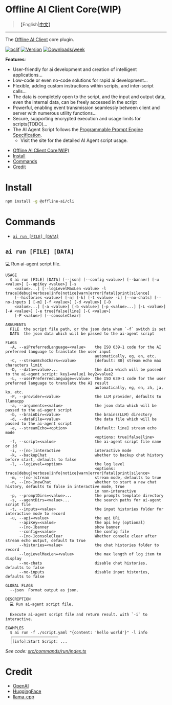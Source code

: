 # Offline AI Client Core(WIP)

> 【English|[中文](./README.cn.md)】
---
The [Offline AI Client](https://npmjs.org/package/@offline-ai/cli) core plugin.

[![oclif](https://img.shields.io/badge/cli-oclif-brightgreen.svg)](https://oclif.io)
[![Version](https://img.shields.io/npm/v/%40offline-ai%2Fcli.svg)](https://npmjs.org/package/@offline-ai/cli)
[![Downloads/week](https://img.shields.io/npm/dw/%40offline-ai%2Fcli.svg)](https://npmjs.org/package/@offline-ai/cli)

**Features**:

* User-friendly for ai development and creation of intelligent applications...
* Low-code or even no-code solutions for rapid ai development...
* Flexible, adding custom instructions within scripts, and inter-script calls...
* The data is completely open to the script, and the input and output data, even the internal data, can be freely accessed in the script
* Powerful, enabling event transmission seamlessly between client and server with numerous utility functions...
* Secure, supporting encrypted execution and usage limits for scripts(TODO)...
* The AI Agent Script follows the [Programmable Prompt Engine Specification](https://github.com/offline-ai/ppe).
  * Visit the site for the detailed AI Agent script usage.

<!-- toc -->
* [Offline AI Client Core(WIP)](#offline-ai-client-corewip)
* [Install](#install)
* [Commands](#commands)
* [Credit](#credit)
<!-- tocstop -->


# Install

```bash
npm install -g @offline-ai/cli
```

# Commands

<!-- commands -->
* [`ai run [FILE] [DATA]`](#ai-run-file-data)

## `ai run [FILE] [DATA]`

💻 Run ai-agent script file.

```
USAGE
  $ ai run [FILE] [DATA] [--json] [--config <value>] [--banner] [-u <value>] [--apiKey <value>] [-s
    <value>...] [--logLevelMaxLen <value> -l trace|debug|verbose|info|notice|warn|error|fatal|print|silence]
    [--histories <value>] [-n] [-k] [-t <value> -i] [--no-chats] [--no-inputs ] [-m] [-f <value>] [-d <value>] [-D
    <value>...] [-a <value>] [-b <value>] [-p <value>...] [-L <value>] [-A <value>] [-e true|false|line] [-C <value>]
    [-P <value>] [--consoleClear]

ARGUMENTS
  FILE  the script file path, or the json data when `-f` switch is set
  DATA  the json data which will be passed to the ai-agent script

FLAGS
  -A, --aiPreferredLanguage=<value>    the ISO 639-1 code for the AI preferred language to translate the user input
                                       automatically, eg, en, etc.
  -C, --streamEchoChars=<value>        [default: 80] stream echo max characters limit
  -D, --data=<value>...                the data which will be passed to the ai-agent script: key1=value1 key2=value2
  -L, --userPreferredLanguage=<value>  the ISO 639-1 code for the user preferred language to translate the AI result
                                       automatically, eg, en, zh, ja, ko, etc.
  -P, --provider=<value>               the LLM provider, defaults to llamacpp
  -a, --arguments=<value>              the json data which will be passed to the ai-agent script
  -b, --brainDir=<value>               the brains(LLM) directory
  -d, --dataFile=<value>               the data file which will be passed to the ai-agent script
  -e, --streamEcho=<option>            [default: line] stream echo mode
                                       <options: true|false|line>
  -f, --script=<value>                 the ai-agent script file name or id
  -i, --[no-]interactive               interactive mode
  -k, --backupChat                     whether to backup chat history before start, defaults to false
  -l, --logLevel=<option>              the log level
                                       <options: trace|debug|verbose|info|notice|warn|error|fatal|print|silence>
  -m, --[no-]stream                    stream mode, defaults to true
  -n, --[no-]newChat                   whether to start a new chat history, defaults to false in interactive mode, true
                                       in non-interactive
  -p, --promptDirs=<value>...          the prompts template directory
  -s, --agentDirs=<value>...           the search paths for ai-agent script file
  -t, --inputs=<value>                 the input histories folder for interactive mode to record
  -u, --api=<value>                    the api URL
      --apiKey=<value>                 the api key (optional)
      --[no-]banner                    show banner
      --config=<value>                 the config file
      --[no-]consoleClear              Whether console clear after stream echo output, default to true
      --histories=<value>              the chat histories folder to record
      --logLevelMaxLen=<value>         the max length of log item to display
      --no-chats                       disable chat histories, defaults to false
      --no-inputs                      disable input histories, defaults to false

GLOBAL FLAGS
  --json  Format output as json.

DESCRIPTION
  💻 Run ai-agent script file.

  Execute ai-agent script file and return result. with `-i` to interactive.

EXAMPLES
  $ ai run -f ./script.yaml "{content: 'hello world'}" -l info
  ┌────────────────────
  │[info]:Start Script: ...
```

_See code: [src/commands/run/index.ts](https://github.com/offline-ai/cli-plugin-core.js/blob/v0.8.17/src/commands/run/index.ts)_
<!-- commandsstop -->

# Credit

* [OpenAI](https://openai.com/)
* [HuggingFace](https://huggingface.co/)
* [llama-cpp](https://github.com/ggerganov/llama.cpp)
